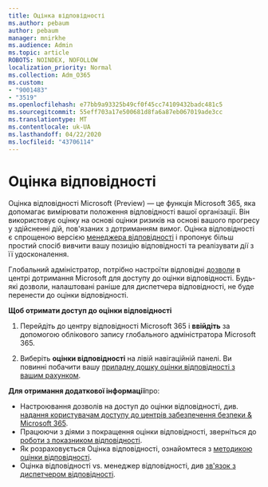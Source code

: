 ```yaml
---
title: Оцінка відповідності
ms.author: pebaum
author: pebaum
manager: mnirkhe
ms.audience: Admin
ms.topic: article
ROBOTS: NOINDEX, NOFOLLOW
localization_priority: Normal
ms.collection: Adm_O365
ms.custom:
- "9001483"
- "3519"
ms.openlocfilehash: e77bb9a93325b49cf0f45cc74109432badc481c5
ms.sourcegitcommit: 55eff703a17e500681d8fa6a87eb067019ade3cc
ms.translationtype: MT
ms.contentlocale: uk-UA
ms.lasthandoff: 04/22/2020
ms.locfileid: "43706114"
---
```

# <a name="compliance-score"></a>Оцінка відповідності

Оцінка відповідності Microsoft (Preview) — це функція Microsoft 365, яка допомагає вимірювати положення відповідності вашої організації. Він використовує оцінку на основі оцінки ризиків на основі вашого прогресу у здійсненні дій, пов'язаних з дотриманням вимог.   Оцінка відповідності є спрощеною версією [менеджера відповідності](https://docs.microsoft.com/microsoft-365/compliance/compliance-manager-overview) і пропонує більш простий спосіб вивчити вашу позицію відповідності та реалізувати дії з її удосконалення. 

Глобальний адміністратор, потрібно настроїти відповідні [дозволи](https://docs.microsoft.com/microsoft-365/security/office-365-security/permissions-in-the-security-and-compliance-center) в центрі дотримання Microsoft для доступу до оцінки відповідності.  Будь-які дозволи, налаштовані раніше для диспетчера відповідності, не буде перенести до оцінки відповідності.

**Щоб отримати доступ до оцінки відповідності**

1. Перейдіть до центру відповідності Microsoft 365 і **ввійдіть** за допомогою облікового запису глобального адміністратора Microsoft 365.

2. Виберіть **оцінки відповідності** на лівій навігаційній панелі. Ви повинні побачити вашу [приладну дошку оцінки відповідності з вашим рахунком](https://docs.microsoft.com/microsoft-365/compliance/compliance-score-setup#understand-the-compliance-score-dashboard).
 

**Для отримання додаткової інформації**про:

- Настроювання дозволів на доступ до оцінки відповідності, див. [надання користувачам доступу до центрів забезпечення безпеки & Microsoft 365](https://docs.microsoft.com/microsoft-365/security/office-365-security/grant-access-to-the-security-and-compliance-center).
- Працюючи з діями з покращення оцінки відповідності, зверніться до [роботи з показником відповідності](https://docs.microsoft.com/microsoft-365/compliance/working-with-compliance-score).
- Як розраховується Оцінка відповідності, ознайомтеся з [методикою оцінки відповідності](https://docs.microsoft.com/microsoft-365/compliance/compliance-score-methodology).
- Оцінка відповідності vs. менеджер відповідності, див [зв'язок з диспетчером відповідності](https://docs.microsoft.com/microsoft-365/compliance/compliance-score#relationship-to-compliance-manager).

